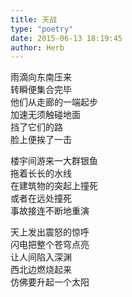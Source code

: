 ```yaml
---  
title: 天战  
type: "poetry"  
date: 2015-06-13 18:19:45  
author: Herb  
---  
```

雨滴向东南压来  
转瞬便集合完毕  
他们从走廊的一端起步  
加速无须触碰地面  
挡了它们的路  
脸上便挨了一击  

楼宇间游来一大群银鱼  
拖着长长的水线  
在建筑物的突起上撞死  
或者在远处撞死  
事故接连不断地重演  

天上发出震怒的惊呼  
闪电把整个苍穹点亮  
让人间陷入深渊  
西北边燃烧起来  
仿佛要升起一个太阳